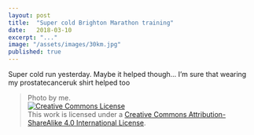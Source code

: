 ```yaml
---
layout: post
title:  "Super cold Brighton Marathon training"
date:   2018-03-10
excerpt: "..."
image: "/assets/images/30km.jpg"
published: true
---
```


Super cold run yesterday. Maybe it helped though... I’m sure that wearing my prostatecanceruk shirt helped too

> Photo by me. <br /><a rel="license" href="http://creativecommons.org/licenses/by-sa/4.0/"><img alt="Creative Commons License" style="border-width:0" src="https://i.creativecommons.org/l/by-sa/4.0/88x31.png" /></a><br />This work is licensed under a <a rel="license" href="http://creativecommons.org/licenses/by-sa/4.0/">Creative Commons Attribution-ShareAlike 4.0 International License</a>.